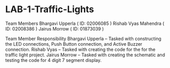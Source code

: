 # LAB-1-Traffic-Lights

Team Members
Bhargavi Upperla ( ID: 02006085 )
Rishab Vyas Mahendra ( ID: 02008386 )
Jairus Morrow ( ID: 01873039 )

Team Member Responsibility
Bhargavi Upperla – Tasked with constructing the LED connections, Push Button connection, and Active Buzzer connection.
Rishab Vyas – Tasked with creating the code for the for the traffic light project.
Jairus Morrow – Tasked with creating the schematic and testing the code for 4 digit 7 segment display.


